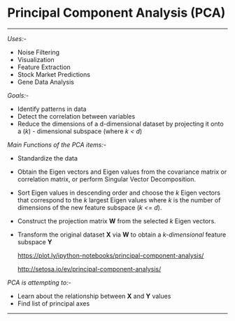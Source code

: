 # Principal Component Analysis (PCA)
<hr>

*Uses:-*
* Noise Filtering
* Visualization
* Feature Extraction
* Stock Market Predictions
* Gene Data Analysis

*Goals:-*
* Identify patterns in data
* Detect the correlation between variables
* Reduce the dimensions of a d-dimensional dataset by projecting it onto a (*k*) - dimensional subspace (where *k < d*)

*Main Functions of the PCA items:-*
* Standardize the data
* Obtain the Eigen vectors and Eigen values from the covariance matrix or correlation matrix, or perform Singular Vector Decomposition.
* Sort Eigen values in descending order and choose the *k* Eigen vectors that correspond to the *k* largest Eigen values where *k* is the number of dimensions of the new feature subspace (*k <= d*).
* Construct the projection matrix **W** from the selected *k* Eigen vectors.
* Transform the original dataset **X** via **W** to obtain a *k-dimensional* feature subspace **Y**

    https://plot.ly/ipython-notebooks/principal-component-analysis/
    
    http://setosa.io/ev/principal-component-analysis/

*PCA is attempting to:-*
* Learn about the relationship between **X** and **Y** values
* Find list of principal axes
<hr>
